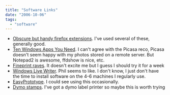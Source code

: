 ```yaml
---
title: "Software Links"
date: "2006-10-06"
tags: 
  - "software"
---
```


- [Obscure but handy firefox extensions](http://gurge.com/blog/2006/08/29/ten-obscure-yet-handy-firefox-extensions/). I've used several of these, generally good.
- [Ten Windows Apps You Need](http://gurge.com/blog/2006/08/22/ten-windows-apps-you-need/). I can't agree with the Picasa reco, Picasa doesn't seem happy with my photos stored on a remote server. But Notepad2 is awesome, ffdshow is nice, etc.
- [Fineprint raves](http://scobleizer.wordpress.com/2006/08/22/fineprint-changes-the-way-youll-use-your-printer/). It doesn't excite me but I guess I should try it for a week
- [Windows Live Writer](http://thebogles.com/blog/2006/08/windows-live-writer/). Phil seems to like. I don't know, I just don't have the time to install software on the 4-6 machines I regularly use.
- [EasyPrototype](http://www.extremeplanner.com/easyprototype/). I could see using this occasionally.
- [Dymo stamps](http://www.pcmag.com/article2/0,1759,1969966,00.asp?kc=PCRSS02129TX1K0000530). I've got a dymo label printer so maybe this is worth trying

